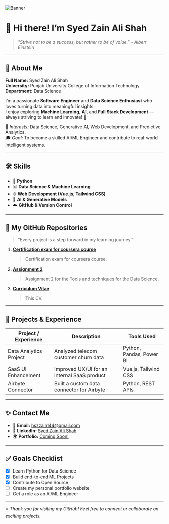 <!-- 🖼️ Banner or GIF -->
![Banner](https://media.giphy.com/media/qgQUggAC3Pfv687qPC/giphy.gif)

# 👋 Hi there! I’m **Syed Zain Ali Shah**

> *"Strive not to be a success, but rather to be of value." – Albert Einstein*

---

## 🧭 About Me

**Full Name:** Syed Zain Ali Shah  
**University:** Punjab University College of Information Technology  
**Department:** Data Science  

I’m a passionate **Software Engineer** and **Data Science Enthusiast** who loves turning data into meaningful insights.  
I enjoy exploring **Machine Learning**, **AI**, and **Full Stack Development** — always striving to learn and innovate! 🚀  

🎯 *Interests:* Data Science, Generative AI, Web Development, and Predictive Analytics.  
🎓 *Goal:* To become a skilled AI/ML Engineer and contribute to real-world intelligent systems.

---

## 🛠️ Skills

- 🐍 **Python**
- 📊 **Data Science & Machine Learning**
- 🌐 **Web Development (Vue.js, Tailwind CSS)**
- 🧠 **AI & Generative Models**
- ☁️ **GitHub & Version Control**

---

## 📂 My GitHub Repositories

> “Every project is a step forward in my learning journey.”

1. [**Certification exam for coursera course**](https://github.com/SyedZainAliShah146/SyedZainAliShah146)  
   > Certification exam for coursera course.

2. [**Assignment 2**](https://github.com/SyedZainAliShah146/my-first-repo)  
   > Assignment 2 for the Tools and techniques for the Data Science.

3. [**Curriculum Vitae**](https://github.com/SyedZainAliShah146/SyedZainAliShah146)  
   > This CV.

---

## 🧩 Projects & Experience

| Project / Experience | Description | Tools Used |
|-----------------------|-------------|-------------|
| Data Analytics Project | Analyzed telecom customer churn data | Python, Pandas, Power BI |
| SaaS UI Enhancement | Improved UX/UI for an internal SaaS product | Vue.js, Tailwind CSS |
| Airbyte Connector | Built a custom data connector for Airbyte | Python, REST APIs |

---

## ✨ Contact Me

- 📧 **Email:** [hszzain144@gmail.com](mailto:hszzain144@gmail.com)  
- 💼 **LinkedIn:** [Syed Zain Ali Shah](https://www.linkedin.com/in/hafiz-syed-zain-ali-shah-420862222)  
- 🌍 **Portfolio:** [Coming Soon!](#)

---

## ✅ Goals Checklist

- [x] Learn Python for Data Science  
- [x] Build end-to-end ML Projects  
- [x] Contribute to Open Source  
- [ ] Create my personal portfolio website  
- [ ] Get a role as an AI/ML Engineer  

---

⭐ *Thank you for visiting my GitHub! Feel free to connect or collaborate on exciting projects.*  

